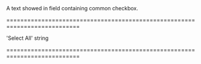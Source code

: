 <!--**
/*-------------------------------------------
    Auto-generated file. Do not modify.
-------------------------------------------

**-->
<!--d-->A text showed in field containing common checkbox.<!--/d-->
===========================================================================
<!--hidden--><!--/hidden-->
<!--default-->'Select All'<!--/default-->
<!--type-->string<!--/type-->
===========================================================================

<!--shortDescription-->

<!--/shortDescription-->

<!--fullDescription-->

<!--/fullDescription-->